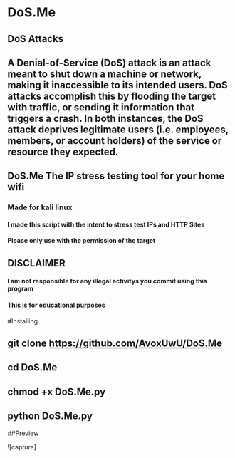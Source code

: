 # DoS.Me
## DoS Attacks
## A Denial-of-Service (DoS) attack is an attack meant to shut down a machine or network, making it inaccessible to its intended users. DoS attacks accomplish this by flooding the target with traffic, or sending it information that triggers a crash. In both instances, the DoS attack deprives legitimate users (i.e. employees, members, or account holders) of the service or resource they expected.

## DoS.Me The IP stress testing tool for your home wifi
### Made for kali linux
#### I made this script with the intent to stress test IPs and HTTP Sites
#### Please only use with the permission of the target
## DISCLAIMER
#### I am not responsible for any illegal activitys you commit using this program
#### This is for educational purposes

#Installing

## git clone https://github.com/AvoxUwU/DoS.Me


## cd DoS.Me

## chmod +x DoS.Me.py

## python DoS.Me.py


##Preview 

![capture]
